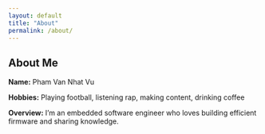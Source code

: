 ```yaml
---
layout: default
title: "About"
permalink: /about/
---
```


<div class="about-card">
  <h2><i class="fa fa-user"></i> About Me</h2>
  <p><strong>Name:</strong> Pham Van Nhat Vu</p>
  <p><strong>Hobbies:</strong> Playing football, listening rap, making content, drinking coffee</p>
  <p><strong>Overview:</strong> I’m an embedded software engineer who loves building efficient firmware and sharing knowledge.</p>

  <div class="about-icons">
    <i class="fa fa-microchip"></i>
    <i class="fa fa-book"></i>
    <i class="fa fa-gamepad"></i>
    <i class="fa fa-coffee"></i>
  </div>
</div>
